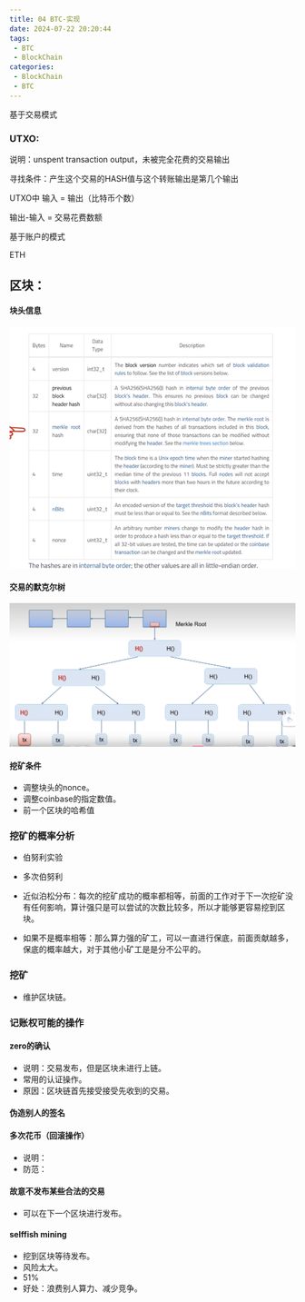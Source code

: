 ```yaml
---
title: 04 BTC-实现
date: 2024-07-22 20:20:44
tags: 
 - BTC
 - BlockChain
categories:
 - BlockChain
 - BTC
---
```

基于交易模式
### UTXO:
说明：unspent transaction output，未被完全花费的交易输出

寻找条件：产生这个交易的HASH值与这个转账输出是第几个输出

UTXO中 输入 = 输出（比特币个数）

输出-输入 = 交易花费数额


基于账户的模式

ETH

## 区块：

#### 块头信息

![](./pic/Pasted%20image%2020240717175227.png)

#### 交易的默克尔树
![](./pic/Pasted%20image%2020240717175427.png)




#### 挖矿条件

- 调整块头的nonce。
- 调整coinbase的指定数值。
- 前一个区块的哈希值
### 挖矿的概率分析

- 伯努利实验
- 多次伯努利

- 近似泊松分布：每次的挖矿成功的概率都相等，前面的工作对于下一次挖矿没有任何影响，算计强只是可以尝试的次数比较多，所以才能够更容易挖到区块。
- 如果不是概率相等：那么算力强的矿工，可以一直进行保底，前面贡献越多，保底的概率越大，对于其他小矿工是是分不公平的。



### 挖矿

- 维护区块链。


### 记账权可能的操作

#### zero的确认

- 说明：交易发布，但是区块未进行上链。
- 常用的认证操作。
- 原因：区块链首先接受接受先收到的交易。

#### 伪造别人的签名


#### 多次花币（回滚操作）

- 说明：
- 防范：

#### 故意不发布某些合法的交易

- 可以在下一个区块进行发布。

#### selffish mining

- 挖到区块等待发布。
- 风险太大。
- 51%
- 好处：浪费别人算力、减少竞争。


